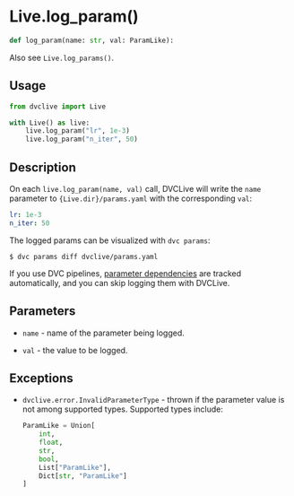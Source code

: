 # Live.log_param()

```py
def log_param(name: str, val: ParamLike):
```

Also see `Live.log_params()`.

## Usage

```py
from dvclive import Live

with Live() as live:
    live.log_param("lr", 1e-3)
    live.log_param("n_iter", 50)
```

## Description

On each `live.log_param(name, val)` call, DVCLive will write the `name`
parameter to `{Live.dir}/params.yaml` with the corresponding `val`:

```yaml
lr: 1e-3
n_iter: 50
```

<admon type="tip">

The logged params can be visualized with `dvc params`:

```cli
$ dvc params diff dvclive/params.yaml
```

If you use <abbr>DVC pipelines</abbr>, [parameter dependencies] are tracked
automatically, and you can skip logging them with DVCLive.

</admon>

## Parameters

- `name` - name of the parameter being logged.

- `val` - the value to be logged.

## Exceptions

- `dvclive.error.InvalidParameterType` - thrown if the parameter value is not
  among supported types. Supported types include:

  ```python
  ParamLike = Union[
      int,
      float,
      str,
      bool,
      List["ParamLike"],
      Dict[str, "ParamLike"]
  ]
  ```

[parameter dependencies]:
  /doc/user-guide/pipelines/defining-pipelines#parameter-dependencies
